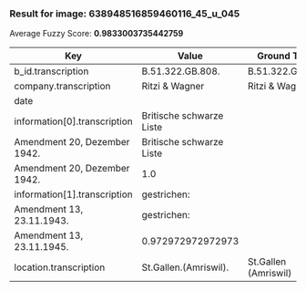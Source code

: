 ### Result for image: 638948516859460116_45_u_045
Average Fuzzy Score: **0.9833003735442759**
<small>

| Key | Value | Ground Truth | Score |
| --- | --- | --- | --- |
| b_id.transcription | B.51.322.GB.808. | B.51.322.GB.808. | 1.0 |
| company.transcription | Ritzi & Wagner | Ritzi & Wagner | 1.0 |
| date |  |  | 1.0 |
| information[0].transcription | Britische schwarze Liste
Amendment 20, Dezember 1942. | Britische schwarze Liste
Amendment 20, Dezember 1942. | 1.0 |
| information[1].transcription | gestrichen:
Amendment 13, 23.11.1943. | gestrichen:
Amendment 13, 23.11.1945. | 0.972972972972973 |
| location.transcription | St.Gallen.(Amriswil). | St.Gallen (Amriswil) | 0.926829268292683 |

</small>
